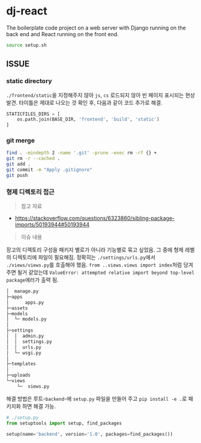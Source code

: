 # dj-react
The boilerplate code project on a web server with Django running on the back end and React running on the front end.

```sh
source setup.sh
```


## ISSUE

### static directory
`./frontend/static`을 지정해주지 않아 `js`, `cs` 로드되지 않아 빈 페이지 표시되는 현상 발견. 타이틀은 제대로 나오는 것 확인 후, 다음과 같이 코드 추가로 해결.

```python
STATICFILES_DIRS = [
    os.path.join(BASE_DIR, 'frontend', 'build', 'static')
]
```

### git merge
```sh
find . -mindepth 2 -name '.git' -prune -exec rm -rf {} +
git rm -r --cached .
git add .
git commit -m "Apply .gitignore"
git push
```

### 형제 디렉토리 접근

> 참고 자료
- https://stackoverflow.com/questions/6323860/sibling-package-imports/50193944#50193944

> 이슈 내용

장고의 디렉토리 구성을 패키지 별로가 아니라 기능별로 묶고 싶었음. 그 중에 형제 레벨의 디렉토리에 파일이 필요해짐. 
정확히는 `./settings/urls.py`에서 `./views/views.py`를 호출해야 했음. `from ..views.views import index`처럼 당겨주면 될거 같았는데 `ValueError: attempted relative import beyond top-level package`에러가 출력 됨. 

```sh
│  manage.py
├─apps
│      apps.py
├─assets
├─models
│  └─ models.py
│
├─settings
│  │  admin.py
│  │  settings.py
│  │  urls.py
│  └─ wsgi.py
│
├─templates
│
├─uploads
└─views
    └─  views.py
```

해결 방법은 루트-`backend`-에  `setup.py` 파일을 만들어 주고 `pip install -e .`로 패키지화 하면 해결 가능.
```python
# ./setup.py
from setuptools import setup, find_packages

setup(name='backend', version='1.0', packages=find_packages())
```
